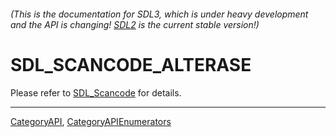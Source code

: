 ###### (This is the documentation for SDL3, which is under heavy development and the API is changing! [SDL2](https://wiki.libsdl.org/SDL2/) is the current stable version!)
# SDL_SCANCODE_ALTERASE

Please refer to [SDL_Scancode](SDL_Scancode) for details.

----
[CategoryAPI](CategoryAPI), [CategoryAPIEnumerators](CategoryAPIEnumerators)

